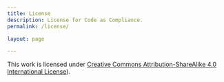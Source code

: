 ```yaml
---
title: License
description: License for Code as Compliance.
permalink: /license/

layout: page

---
```


This work is licensed under [Creative Commons Attribution-ShareAlike 4.0 International License](https://creativecommons.org/licenses/by-sa/4.0/)).